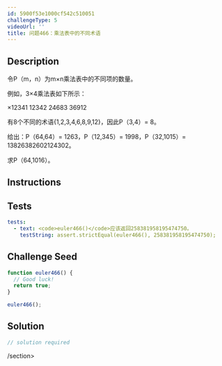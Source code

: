 ```yaml
---
id: 5900f53e1000cf542c510051
challengeType: 5
videoUrl: ''
title: 问题466：乘法表中的不同术语
---
```


## Description
<section id="description">令P（m，n）为m×n乘法表中的不同项的数量。 <p>例如，3×4乘法表如下所示： </p><p> ×12341 12342 24683 36912 </p><p>有8个不同的术语{1,2,3,4,6,8,9,12}，因此P（3,4）= 8。 </p><p>给出：P（64,64）= 1263，P（12,345）= 1998，P（32,1015）= 13826382602124302。 </p><p>求P（64,1016）。 </p></section>

## Instructions
<section id="instructions">
</section>

## Tests
<section id='tests'>

```yml
tests:
  - text: <code>euler466()</code>应该返回258381958195474750。
    testString: assert.strictEqual(euler466(), 258381958195474750);

```

</section>

## Challenge Seed
<section id='challengeSeed'>

<div id='js-seed'>

```js
function euler466() {
  // Good luck!
  return true;
}

euler466();

```

</div>



</section>

## Solution
<section id='solution'>

```js
// solution required
```

/section>
